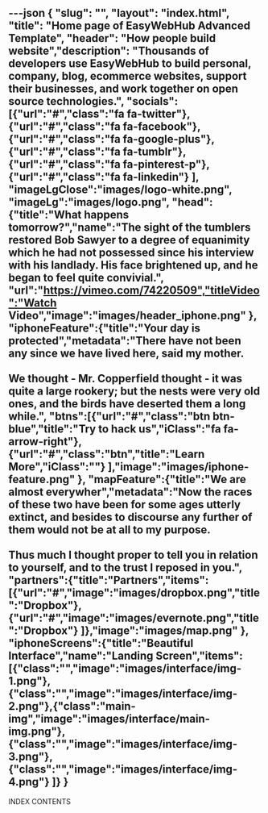 ---json
{
    "slug": "",
    "layout": "index.html",
    "title": "Home page of EasyWebHub Advanced Template",
    "header": "How people build website","description": "Thousands of developers use EasyWebHub to build personal, company, blog, ecommerce websites, support their businesses, and work together on open source technologies.",
    "socials":  [{"url":"#","class":"fa fa-twitter"},
            {"url":"#","class":"fa fa-facebook"},
            {"url":"#","class":"fa fa-google-plus"},
            {"url":"#","class":"fa fa-tumblr"},
            {"url":"#","class":"fa fa-pinterest-p"},
            {"url":"#","class":"fa fa-linkedin"}
            ],
             "imageLgClose":"images/logo-white.png",
             "imageLg":"images/logo.png",
"head":{"title":"What happens tomorrow?","name":"The sight of the tumblers restored Bob Sawyer to a degree of equanimity which he had not possessed since his interview with his landlady. His face brightened up, and he began to feel quite convivial.",
          "url":"https://vimeo.com/74220509","titleVideo":"Watch Video","image":"images/header_iphone.png"
    },
    "iphoneFeature":{"title":"Your day is protected","metadata":"There have not been any since we have lived here, said my mother.<br><br>We thought - Mr. Copperfield thought - it was quite a large rookery; but the nests were very old ones, and the birds have deserted them a long while.",
            "btns":[{"url":"#","class":"btn btn-blue","title":"Try to hack us","iClass":"fa fa-arrow-right"},
            {"url":"#","class":"btn","title":"Learn More","iClass":""}
            ],"image":"images/iphone-feature.png"
            },
            "mapFeature":{"title":"We are almost everywher","metadata":"Now the races of these two have been for some ages utterly extinct, and besides to discourse any further of them would not be at all to my purpose.<br><br>Thus much I thought proper to tell you in relation to yourself, and to the trust I reposed in you.",
            "partners":{"title":"Partners","items":[{"url":"#","image":"images/dropbox.png","title":"Dropbox"},
            {"url":"#","image":"images/evernote.png","title":"Dropbox"}
            ]},"image":"images/map.png"
            },
             "iphoneScreens":{"title":"Beautiful Interface","name":"Landing Screen","items":[{"class":"","image":"images/interface/img-1.png"},
 {"class":"","image":"images/interface/img-2.png"},{"class":"main-img","image":"images/interface/main-img.png"},{"class":"","image":"images/interface/img-3.png"},
 {"class":"","image":"images/interface/img-4.png"}
 ]}
}
---
INDEX CONTENTS